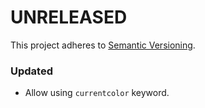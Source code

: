 # UNRELEASED

This project adheres to [Semantic Versioning](http://semver.org/).

### Updated
- Allow using `currentcolor` keyword.
